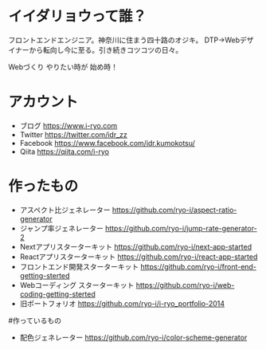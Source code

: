 # イイダリョウって誰？

フロントエンドエンジニア。神奈川に住まう四十路のオジキ。 DTP→Webデザイナーから転向し今に至る。引き続きコツコツの日々。

Webづくり やりたい時が 始め時！

# アカウント

* ブログ https://www.i-ryo.com
* Twitter https://twitter.com/idr_zz 
* Facebook https://www.facebook.com/idr.kumokotsu/
* Qiita https://qiita.com/i-ryo

# 作ったもの

* アスペクト比ジェネレーター https://github.com/ryo-i/aspect-ratio-generator
* ジャンプ率ジェネレーター https://github.com/ryo-i/jump-rate-generator-2
* Nextアプリスターターキット https://github.com/ryo-i/next-app-started
* Reactアプリスターターキット https://github.com/ryo-i/react-app-started
* フロントエンド開発スターターキット https://github.com/ryo-i/front-end-getting-sterted
* Webコーディング スターターキット https://github.com/ryo-i/web-coding-getting-sterted
* 旧ポートフォリオ https://github.com/ryo-i/i-ryo_portfolio-2014

#作っているもの

* 配色ジェネレーター https://github.com/ryo-i/color-scheme-generator

